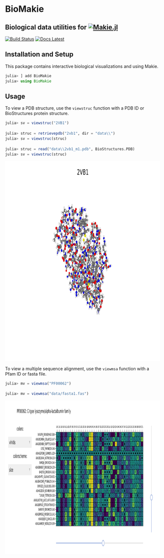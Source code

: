 # BioMakie

## Biological data utilities for <a href = "https://www.github.com/JuliaPlots/Makie.jl"><img src="https://raw.githubusercontent.com/JuliaPlots/Makie.jl/master/assets/logo.png" alt="Makie.jl" height="30" align = "top"></a>

[![Build Status](https://travis-ci.com/kool7d/BioMakie.jl.svg?branch=master)](https://travis-ci.com/kool7d/BioMakie.jl)
[![Docs Latest](https://img.shields.io/badge/docs-dev-blue.svg)](https://kool7d.github.io/BioMakie.jl/)

## Installation and Setup

This package contains interactive biological visualizations and using Makie.

```julia
julia> ] add BioMakie
julia> using BioMakie
```

## Usage

To view a PDB structure, use the `viewstruc` function with a PDB ID or BioStructures protein structure.
```julia
julia> sv = viewstruc("2VB1")

julia> struc = retrievepdb("2vb1", dir = "data\\")
julia> sv = viewstruc(struc)

julia> struc = read("data\\2vb1_m1.pdb", BioStructures.PDB)
julia> sv = viewstruc(struc)
```
<p align="center">
  <img width="800" height="650" src="docs/src/assets/2vb1.png">
</p>

To view a multiple sequence alignment, use the `viewmsa` function with a Pfam ID or fasta file.
```julia
julia> mv = viewmsa("PF00062")

julia> mv = viewmsa("data/fasta1.fas")
```
<p align="center">
  <img width="800" height="500" src="docs/src/assets/pf00062.png">
</p>
